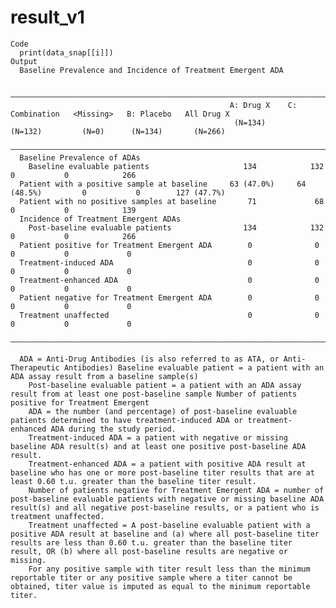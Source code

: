 # result_v1

    Code
      print(data_snap[[i]])
    Output
      Baseline Prevalence and Incidence of Treatment Emergent ADA
      
      —————————————————————————————————————————————————————————————————————————————————————————————————————————————————
                                                     A: Drug X    C: Combination   <Missing>   B: Placebo   All Drug X 
                                                      (N=134)        (N=132)         (N=0)      (N=134)       (N=266)  
      —————————————————————————————————————————————————————————————————————————————————————————————————————————————————
      Baseline Prevalence of ADAs                                                                                      
        Baseline evaluable patients                     134            132             0           0            266    
      Patient with a positive sample at baseline     63 (47.0%)     64 (48.5%)         0           0        127 (47.7%)
      Patient with no positive samples at baseline       71             68             0           0            139    
      Incidence of Treatment Emergent ADAs                                                                             
        Post-baseline evaluable patients                134            132             0           0            266    
      Patient positive for Treatment Emergent ADA        0              0              0           0             0     
      Treatment-induced ADA                              0              0              0           0             0     
      Treatment-enhanced ADA                             0              0              0           0             0     
      Patient negative for Treatment Emergent ADA        0              0              0           0             0     
      Treatment unaffected                               0              0              0           0             0     
      —————————————————————————————————————————————————————————————————————————————————————————————————————————————————
      
      ADA = Anti-Drug Antibodies (is also referred to as ATA, or Anti-Therapeutic Antibodies) Baseline evaluable patient = a patient with an ADA assay result from a baseline sample(s)
        Post-baseline evaluable patient = a patient with an ADA assay result from at least one post-baseline sample Number of patients positive for Treatment Emergent
        ADA = the number (and percentage) of post-baseline evaluable patients determined to have treatment-induced ADA or treatment-enhanced ADA during the study period.
        Treatment-induced ADA = a patient with negative or missing baseline ADA result(s) and at least one positive post-baseline ADA result.
        Treatment-enhanced ADA = a patient with positive ADA result at baseline who has one or more post-baseline titer results that are at least 0.60 t.u. greater than the baseline titer result.
        Number of patients negative for Treatment Emergent ADA = number of post-baseline evaluable patients with negative or missing baseline ADA result(s) and all negative post-baseline results, or a patient who is treatment unaffected.
        Treatment unaffected = A post-baseline evaluable patient with a positive ADA result at baseline and (a) where all post-baseline titer results are less than 0.60 t.u. greater than the baseline titer result, OR (b) where all post-baseline results are negative or missing.
        For any positive sample with titer result less than the minimum reportable titer or any positive sample where a titer cannot be obtained, titer value is imputed as equal to the minimum reportable titer.


